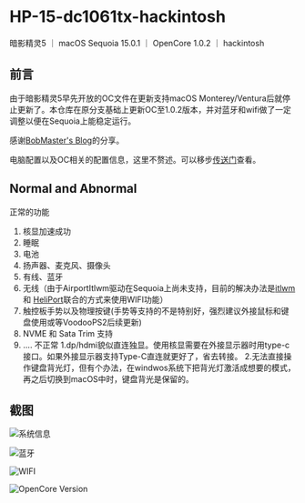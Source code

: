 # HP-15-dc1061tx-hackintosh
暗影精灵5 ｜ macOS Sequoia 15.0.1  ｜ OpenCore 1.0.2 ｜ hackintosh

## 前言
由于暗影精灵5早先开放的OC文件在更新支持macOS Monterey/Ventura后就停止更新了。本仓库在原分支基础上更新OC至1.0.2版本，并对蓝牙和wifi做了一定调整以便在Sequoia上能稳定运行。

感谢[BobMaster's Blog]([https://blog.hibobmaster.com/](https://blog.hibobmaster.com/2020/10/26/hp-15-dc1010nr-hackintosh/comment-page-6/))的分享。

电脑配置以及OC相关的配置信息，这里不赘述。可以移步[传送门](https://blog.hibobmaster.com/2020/10/26/hp-15-dc1010nr-hackintosh/comment-page-6/)查看。

## Normal and Abnormal
正常的功能
1. 核显加速成功
2. 睡眠
3. 电池
4. 扬声器、麦克风、摄像头
5. 有线、蓝牙
6. 无线（由于AirportItlwm驱动在Sequoia上尚未支持，目前的解决办法是[itlwm](https://github.com/OpenIntelWireless/itlwm) 和  [HeliPort](https://github.com/OpenIntelWireless/HeliPort/releases/download/v1.5.0/HeliPort.dmg)联合的方式来使用WIFI功能）
7. 触控板手势以及物理按键(手势等支持的不是特别好，强烈建议外接鼠标和键盘使用或等VoodooPS2后续更新)
8. NVME 和 Sata Trim 支持
9. ….
不正常
1.dp/hdmi貌似直连独显。使用核显需要在外接显示器时用type-c接口。如果外接显示器支持Type-C直连就更好了，省去转接。
2.无法直接操作键盘背光灯，但有个办法，在windwos系统下把背光灯激活成想要的模式，再之后切换到macOS中时，键盘背光是保留的。

## 截图
![系统信息](https://github.com/user-attachments/assets/de2775ed-20b5-4087-b176-e631934d551c)

![蓝牙](https://github.com/user-attachments/assets/8613bf9d-2867-4ee4-9da2-bbe81590ef13)

![WIFI](https://github.com/user-attachments/assets/afd74f6b-a009-4782-a1bc-e4cd64e5c98e)

![OpenCore Version](https://github.com/user-attachments/assets/7c91c7be-9e70-4b25-89bc-6d35885096f6)
